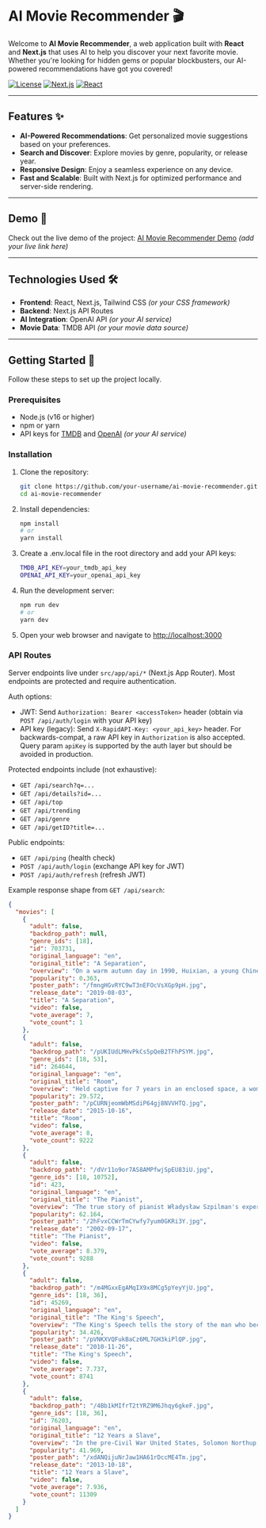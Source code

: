# AI Movie Recommender 🎬

Welcome to **AI Movie Recommender**, a web application built with **React** and **Next.js** that uses AI to help you discover your next favorite movie. Whether you're looking for hidden gems or popular blockbusters, our AI-powered recommendations have got you covered!

[![License](https://img.shields.io/badge/license-MIT-blue)](LICENSE)
[![Next.js](https://img.shields.io/badge/Next.js-13.0%2B-blue)](https://nextjs.org/)
[![React](https://img.shields.io/badge/React-18.0%2B-blue)](https://reactjs.org/)

---

## Features ✨

- **AI-Powered Recommendations**: Get personalized movie suggestions based on your preferences.
- **Search and Discover**: Explore movies by genre, popularity, or release year.
- **Responsive Design**: Enjoy a seamless experience on any device.
- **Fast and Scalable**: Built with Next.js for optimized performance and server-side rendering.

---

## Demo 🚀

Check out the live demo of the project: [AI Movie Recommender Demo](#) _(add your live link here)_

---

## Technologies Used 🛠️

- **Frontend**: React, Next.js, Tailwind CSS _(or your CSS framework)_
- **Backend**: Next.js API Routes
- **AI Integration**: OpenAI API _(or your AI service)_
- **Movie Data**: TMDB API _(or your movie data source)_

---

## Getting Started 🏁

Follow these steps to set up the project locally.

### Prerequisites

- Node.js (v16 or higher)
- npm or yarn
- API keys for [TMDB](https://www.themoviedb.org/) and [OpenAI](https://openai.com/) _(or your AI service)_

### Installation

1. Clone the repository:
   ```bash
   git clone https://github.com/your-username/ai-movie-recommender.git
   cd ai-movie-recommender
   ```
2. Install dependencies:
   ```bash
   npm install
   # or
   yarn install
   ```
3. Create a .env.local file in the root directory and add your API keys:
   ```bash
   TMDB_API_KEY=your_tmdb_api_key
   OPENAI_API_KEY=your_openai_api_key
   ```
4. Run the development server:
   ```bash
   npm run dev
   # or
   yarn dev
   ```
5. Open your web browser and navigate to [http://localhost:3000](http://localhost:3000)

### API Routes

Server endpoints live under `src/app/api/*` (Next.js App Router). Most endpoints are protected and require authentication.

Auth options:

- JWT: Send `Authorization: Bearer <accessToken>` header (obtain via `POST /api/auth/login` with your API key)
- API key (legacy): Send `X-RapidAPI-Key: <your_api_key>` header. For backwards-compat, a raw API key in `Authorization` is also accepted. Query param `apiKey` is supported by the auth layer but should be avoided in production.

Protected endpoints include (not exhaustive):
- `GET /api/search?q=...`
- `GET /api/details?id=...`
- `GET /api/top`
- `GET /api/trending`
- `GET /api/genre`
- `GET /api/getID?title=...`

Public endpoints:
- `GET /api/ping` (health check)
- `POST /api/auth/login` (exchange API key for JWT)
- `POST /api/auth/refresh` (refresh JWT)

Example response shape from `GET /api/search`:

```json
{
  "movies": [
    {
      "adult": false,
      "backdrop_path": null,
      "genre_ids": [18],
      "id": 703731,
      "original_language": "en",
      "original_title": "A Separation",
      "overview": "On a warm autumn day in 1990, Huixian, a young Chinese woman, arrives in Florida to reunite with her PhD husband, after a four-year separation. Filled with blossoming hope and desire, she is introduced to another side of American life.",
      "popularity": 0.363,
      "poster_path": "/fmngHGvRYC9wT3nEFOcVsXGp9pH.jpg",
      "release_date": "2019-08-03",
      "title": "A Separation",
      "video": false,
      "vote_average": 7,
      "vote_count": 1
    },
    {
      "adult": false,
      "backdrop_path": "/pUKIUdLMHvPkCs5pQeB2TFhPSYM.jpg",
      "genre_ids": [18, 53],
      "id": 264644,
      "original_language": "en",
      "original_title": "Room",
      "overview": "Held captive for 7 years in an enclosed space, a woman and her young son finally gain their freedom, allowing the boy to experience the outside world for the first time.",
      "popularity": 29.572,
      "poster_path": "/pCURNjeomWbMSdiP64gj8NVVHTQ.jpg",
      "release_date": "2015-10-16",
      "title": "Room",
      "video": false,
      "vote_average": 8,
      "vote_count": 9222
    },
    {
      "adult": false,
      "backdrop_path": "/dVr11o9or7AS8AMPfwjSpEU83iU.jpg",
      "genre_ids": [18, 10752],
      "id": 423,
      "original_language": "en",
      "original_title": "The Pianist",
      "overview": "The true story of pianist Władysław Szpilman's experiences in Warsaw during the Nazi occupation. When the Jews of the city find themselves forced into a ghetto, Szpilman finds work playing in a café; and when his family is deported in 1942, he stays behind, works for a while as a laborer, and eventually goes into hiding in the ruins of the war-torn city.",
      "popularity": 62.164,
      "poster_path": "/2hFvxCCWrTmCYwfy7yum0GKRi3Y.jpg",
      "release_date": "2002-09-17",
      "title": "The Pianist",
      "video": false,
      "vote_average": 8.379,
      "vote_count": 9288
    },
    {
      "adult": false,
      "backdrop_path": "/m4MGxxEgAMqIX9x8MCg5pYeyYjU.jpg",
      "genre_ids": [18, 36],
      "id": 45269,
      "original_language": "en",
      "original_title": "The King's Speech",
      "overview": "The King's Speech tells the story of the man who became King George VI, the father of Queen Elizabeth II. After his brother abdicates, George ('Bertie') reluctantly assumes the throne. Plagued by a dreaded stutter and considered unfit to be king, Bertie engages the help of an unorthodox speech therapist named Lionel Logue. Through a set of unexpected techniques, and as a result of an unlikely friendship, Bertie is able to find his voice and boldly lead the country into war.",
      "popularity": 34.426,
      "poster_path": "/pVNKXVQFukBaCz6ML7GH3kiPlQP.jpg",
      "release_date": "2010-11-26",
      "title": "The King's Speech",
      "video": false,
      "vote_average": 7.737,
      "vote_count": 8741
    },
    {
      "adult": false,
      "backdrop_path": "/4Bb1kMIfrT2tYRZ9M6Jhqy6gkeF.jpg",
      "genre_ids": [18, 36],
      "id": 76203,
      "original_language": "en",
      "original_title": "12 Years a Slave",
      "overview": "In the pre-Civil War United States, Solomon Northup, a free black man from upstate New York, is abducted and sold into slavery. Facing cruelty as well as unexpected kindnesses Solomon struggles not only to stay alive, but to retain his dignity. In the twelfth year of his unforgettable odyssey, Solomon’s chance meeting with a Canadian abolitionist will forever alter his life.",
      "popularity": 41.969,
      "poster_path": "/xdANQijuNrJaw1HA61rDccME4Tm.jpg",
      "release_date": "2013-10-18",
      "title": "12 Years a Slave",
      "video": false,
      "vote_average": 7.936,
      "vote_count": 11309
    }
  ]
}
```
